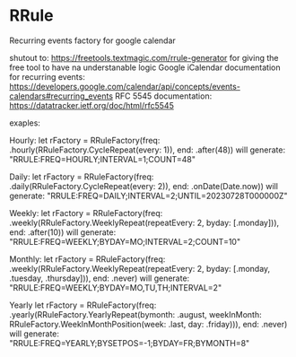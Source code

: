 # RRule
Recurring events factory for google calendar

shutout to: https://freetools.textmagic.com/rrule-generator for giving the free tool to have na understanable logic
Google iCalendar documentation for recurring events: https://developers.google.com/calendar/api/concepts/events-calendars#recurring_events
RFC 5545 documentation: https://datatracker.ietf.org/doc/html/rfc5545

exaples:

Hourly:
let rFactory = RRuleFactory(freq: .hourly(RRuleFactory.CycleRepeat(every: 1)), end: .after(48))
will generate: "RRULE:FREQ=HOURLY;INTERVAL=1;COUNT=48"

Daily:
let rFactory = RRuleFactory(freq: .daily(RRuleFactory.CycleRepeat(every: 2)), end: .onDate(Date.now))
will generate: "RRULE:FREQ=DAILY;INTERVAL=2;UNTIL=20230728T000000Z"

Weekly:
let rFactory = RRuleFactory(freq: .weekly(RRuleFactory.WeeklyRepeat(repeatEvery: 2, byday: [.monday])), end: .after(10))
will generate: "RRULE:FREQ=WEEKLY;BYDAY=MO;INTERVAL=2;COUNT=10"

Monthly:
let rFactory = RRuleFactory(freq: .weekly(RRuleFactory.WeeklyRepeat(repeatEvery: 2, byday: [.monday, .tuesday, .thursday])), end: .never)
will generate: "RRULE:FREQ=WEEKLY;BYDAY=MO,TU,TH;INTERVAL=2"

Yearly
let rFactory = RRuleFactory(freq: .yearly(RRuleFactory.YearlyRepeat(bymonth: .august, weekInMonth: RRuleFactory.WeekInMonthPosition(week: .last, day: .friday))), end: .never)
will generate: "RRULE:FREQ=YEARLY;BYSETPOS=-1;BYDAY=FR;BYMONTH=8"
